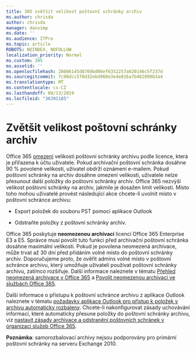 ```yaml
---
title: 305 zvětšit velikost poštovní schránky archiv
ms.author: chrisda
author: chrisda
manager: dansimp
ms.date: ''
ms.audience: ITPro
ms.topic: article
ROBOTS: NOINDEX, NOFOLLOW
localization_priority: Normal
ms.custom: 305
ms.assetid: ''
ms.openlocfilehash: 28086145d8769bd06ef6352257a820146c5f237d
ms.sourcegitcommit: 7c90dcc570d32ebd968e3e4e816a7b482890b3a4
ms.translationtype: MT
ms.contentlocale: cs-CZ
ms.lasthandoff: 08/13/2019
ms.locfileid: "36391185"
---
```

# <a name="increase-the-archive-mailbox-size"></a>Zvětšit velikost poštovní schránky archiv

Office 365 [omezení](https://docs.microsoft.com/office365/servicedescriptions/exchange-online-service-description/exchange-online-limits#mailbox-storage-limits) velikosti poštovní schránky archivu podle licence, která je přiřazena k účtu uživatele. Pokud archivační poštovní schránka dosáhne 90 % povolené velikosti, uživatel obdrží oznámení e-mailem. Pokud poštovní schránky na archiv dosáhne omezení velikosti, uživatele nelze přesunout další položky do poštovní schránky archiv. Office 365 nezvýší velikost poštovní schránky na archiv, jakmile je dosažen limit velikosti. Místo toho mohou uživatelé provést následující akce chcete-li uvolnit místo v poštovní schránce archivu:

- Export položek do souboru PST pomocí aplikace Outlook

- Odstraňte položky z poštovní schránky archiv.

Office 365 poskytuje **neomezenou archivaci** licencí Office 365 Enterprise E3 a E5. Správce musí povolit tuto funkci před archivační poštovní schránka dosáhne maximální velikosti. Pokud je povolena neomezená archivace, může trvat až 30 dní před přidáním volné místo do poštovní schránky archiv. Doporučujeme proto, že ověřit admins volné místo v poštovní schránce archivu, který umožňuje uživateli používat poštovní schránky archivu, zatímco rozšiřuje. Další informace naleznete v tématu [Přehled neomezená archivace v Office 365](https://docs.microsoft.com/office365/securitycompliance/unlimited-archiving) a [Povolit neomezenou archivaci ve službách Office 365](https://docs.microsoft.com/office365/securitycompliance/enable-unlimited-archiving).

Další informace o přístupu k poštovní schránce archivu z aplikace Outlook naleznete v tématu [požadavky aplikace Outlook pro přístup k položek v archivu automaticky rozbaleny](https://docs.microsoft.com/office365/securitycompliance/unlimited-archiving#outlook-requirements-for-accessing-items-in-an-auto-expanded-archive). Chcete-li nakonfigurovat zásady uchovávání informací, které automaticky přesune položky do poštovní schránky archivu, viz [nastavit zásady archivace a odstranění poštovních schránek v organizaci služeb Office 365](https://docs.microsoft.com/office365/securitycompliance/set-up-an-archive-and-deletion-policy-for-mailboxes).

**Poznámka**: samorozbalovací archivy nejsou podporovány pro primární poštovní schránky na serveru Exchange 2010.
